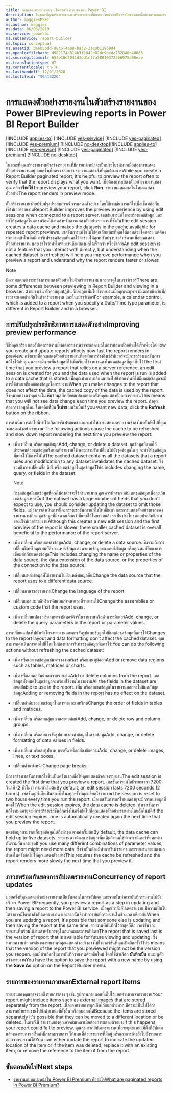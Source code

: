 ```yaml
---
title: การแสดงตัวอย่างรายงานในตัวสร้างรายงานของ Power BI
description: ในขณะที่คุณสร้างรายงานตัวสร้างรายงานที่มีการแบ่งหน้าจะเป็นประโยชน์มากเมื่อต้องการแสดงตัวอย่างรายงานอยู่บ่อยครั้งเพื่อตรวจสอบว่า รายงานแสดงสิ่งที่คุณต้องการ
author: maggiesMSFT
ms.author: maggies
ms.date: 06/06/2019
ms.service: powerbi
ms.subservice: report-builder
ms.topic: conceptual
ms.assetid: ba6b5bdd-d8c6-4aa8-ba32-3a10b11969d4
ms.openlocfilehash: d982174d814b3f1042e02dc9beda762848c48086
ms.sourcegitcommit: 653e18d7041d3dd1cf7a38010372366975a98eae
ms.translationtype: HT
ms.contentlocale: th-TH
ms.lasthandoff: 12/01/2020
ms.locfileid: "96416220"
---
```

# <a name="previewing-reports-in-power-bi-report-builder"></a><span data-ttu-id="cd133-103">การแสดงตัวอย่างรายงานในตัวสร้างรายงานของ Power BI</span><span class="sxs-lookup"><span data-stu-id="cd133-103">Previewing reports in Power BI Report Builder</span></span>

<span data-ttu-id="cd133-104">[!INCLUDE [applies-to](../includes/applies-to.md)] [!INCLUDE [yes-service](../includes/yes-service.md)] [!INCLUDE [yes-paginated](../includes/yes-paginated.md)] [!INCLUDE [yes-premium](../includes/yes-premium.md)] [!INCLUDE [no-desktop](../includes/no-desktop.md)]</span><span class="sxs-lookup"><span data-stu-id="cd133-104">[!INCLUDE [applies-to](../includes/applies-to.md)] [!INCLUDE [yes-service](../includes/yes-service.md)] [!INCLUDE [yes-paginated](../includes/yes-paginated.md)] [!INCLUDE [yes-premium](../includes/yes-premium.md)] [!INCLUDE [no-desktop](../includes/no-desktop.md)]</span></span> 

<span data-ttu-id="cd133-105">ในขณะที่คุณสร้างรายงานตัวสร้างรายงานที่มีการแบ่งหน้าจะเป็นประโยชน์มากเมื่อต้องการแสดงตัวอย่างรายงานอยู่บ่อยครั้งเพื่อตรวจสอบว่า รายงานแสดงสิ่งที่คุณต้องการ</span><span class="sxs-lookup"><span data-stu-id="cd133-105">While you create a Report Builder paginated report, it's helpful to preview the report often to verify that the report displays what you want.</span></span> <span data-ttu-id="cd133-106">เมื่อต้องการแสดงตัวอย่างรายงานของคุณ คลิก **เรียกใช้**</span><span class="sxs-lookup"><span data-stu-id="cd133-106">To preview your report, click **Run**.</span></span> <span data-ttu-id="cd133-107">รายงานแสดงผลในโหมดแสดงตัวอย่าง</span><span class="sxs-lookup"><span data-stu-id="cd133-107">The report renders in preview mode.</span></span>  
  
 <span data-ttu-id="cd133-108">ตัวสร้างรายงานช่วยปรับปรุงประสบการณ์การแสดงตัวอย่าง โดยใช้เซสชันการแก้ไขเมื่อเชื่อมต่อกับเซิร์ฟเวอร์รายงาน</span><span class="sxs-lookup"><span data-stu-id="cd133-108">Report Builder improves the preview experience by using edit sessions when connected to a report server.</span></span> <span data-ttu-id="cd133-109">เซสชันการแก้ไขจะสร้างแคชข้อมูล และทำให้ชุดข้อมูลในแคชพร้อมใช้งานสำหรับการแสดงตัวอย่างรายงานที่ซ้ำกัน</span><span class="sxs-lookup"><span data-stu-id="cd133-109">The edit session creates a data cache and makes the datasets in the cache available for repeated report previews.</span></span> <span data-ttu-id="cd133-110">เซสชันการแก้ไขไม่ใช่คุณลักษณะที่คุณโต้ตอบด้วยโดยตรง แต่ต้องทำความเข้าใจเมื่อมีการรีเฟรชชุดข้อมูลที่แคชไว้จะช่วยให้คุณปรับปรุงประสิทธิภาพเมื่อคุณแสดงตัวอย่างรายงาน และเข้าใจว่าทำไมรายงานถึงแสดงผลได้เร็วกว่า หรือช้ากว่า</span><span class="sxs-lookup"><span data-stu-id="cd133-110">An edit session is not a feature that you interact with directly, but understanding when the cached dataset is refreshed will help you improve performance when you preview a report and understand why the report renders faster or slower.</span></span>  

  
> [!NOTE]  
> <span data-ttu-id="cd133-111">มีความแตกต่างระหว่างการแสดงตัวอย่างในตัวสร้างรายงาน และการดูในเบราว์เซอร์</span><span class="sxs-lookup"><span data-stu-id="cd133-111">There are some differences between previewing in Report Builder and viewing in a browser.</span></span> <span data-ttu-id="cd133-112">ตัวอย่างเช่น ตัวควบคุมปฏิทิน ซึ่งจะถูกเพิ่มไปยังรายงานเมื่อคุณระบุพารามิเตอร์ชนิดวันที่/เวลาจะแตกต่างกันในตัวสร้างรายงาน และในเบราว์เซอร์</span><span class="sxs-lookup"><span data-stu-id="cd133-112">For example, a calendar control, which is added to a report when you specify a Date/Time type parameter, is different in Report Builder and in a browser.</span></span> 
  
## <a name="improving-preview-performance"></a><span data-ttu-id="cd133-113">การปรับปรุงประสิทธิภาพการแสดงตัวอย่าง</span><span class="sxs-lookup"><span data-stu-id="cd133-113">Improving preview performance</span></span>  
 <span data-ttu-id="cd133-114">วิธีที่คุณสร้าง และอัปเดตรายงานมีผลต่อรายงานว่าจะแสดงผลในการแสดงตัวอย่างได้เร็วเพียงใด</span><span class="sxs-lookup"><span data-stu-id="cd133-114">How you create and update reports affects how fast the report renders in preview.</span></span> <span data-ttu-id="cd133-115">ครั้งแรกที่คุณแสดงตัวอย่างรายงานที่อาศัยการอ้างอิงเซิร์ฟเวอร์จะมีการสร้างเซสชันการแก้ไขให้กับคุณ และจะมีการเพิ่มข้อมูลที่ใช้เมื่อเรียกใช้รายงานลงในแคชข้อมูลที่ถูกเก็บไว้</span><span class="sxs-lookup"><span data-stu-id="cd133-115">The first time that you preview a report that relies on a server reference, an edit session is created for you and the data used when the report is run is added to a data cache that is stored.</span></span> <span data-ttu-id="cd133-116">เมื่อคุณทำการเปลี่ยนแปลงไปยังรายงานที่ไม่มีผลต่อข้อมูลจะมีการใช้สำเนาที่แคชของข้อมูลโดยรายงาน</span><span class="sxs-lookup"><span data-stu-id="cd133-116">When you make changes to the report that does not affect the data, the cached copy of the data is used by the report.</span></span> <span data-ttu-id="cd133-117">ซึ่งหมายความว่าคุณจะไม่เห็นข้อมูลที่เปลี่ยนแปลงแต่ละครั้งที่คุณแสดงตัวอย่างรายงาน</span><span class="sxs-lookup"><span data-stu-id="cd133-117">This means that you will not see data change each time you preview the report.</span></span> <span data-ttu-id="cd133-118">ถ้าคุณต้องการข้อมูลใหม่ ให้เคลิกที่ปุ่ม **รีเฟรช** บนริบบิ้น</span><span class="sxs-lookup"><span data-stu-id="cd133-118">If you want new data, click the **Refresh** button on the ribbon.</span></span>  
  
 <span data-ttu-id="cd133-119">การดำเนินการต่อไปนี้ทำให้เกิดการรีเฟรชแคช และจะทำให้การแสดงผลรายงานช้าลงในครั้งถัดไปที่คุณจะแสดงตัวอย่างรายงาน:</span><span class="sxs-lookup"><span data-stu-id="cd133-119">The following actions cause the cache to be refreshed and slow down report rendering the next time you preview the report:</span></span>  
  
-   <span data-ttu-id="cd133-120">เพิ่ม เปลี่ยน หรือลบชุดข้อมูล</span><span class="sxs-lookup"><span data-stu-id="cd133-120">Add, change, or delete a dataset.</span></span> <span data-ttu-id="cd133-121">ชุดข้อมูลที่แคชไว้ประกอบด้วยชุดข้อมูลทั้งหมดที่รายงานใช้ และการปรับเปลี่ยนไปยังชุดข้อมูลใด ๆ จะทำให้ชุดข้อมูลที่แคชไว้ใช้การไม่ได้</span><span class="sxs-lookup"><span data-stu-id="cd133-121">The cached dataset contains all the datasets that a report uses and modification to any dataset invalidates the cached dataset.</span></span> <span data-ttu-id="cd133-122">ซึ่งรวมถึงการเปลี่ยนชื่อ คิวรี หรือเขตข้อมูลในชุดข้อมูล</span><span class="sxs-lookup"><span data-stu-id="cd133-122">This includes changing the name, query, or fields in the dataset.</span></span>  
  
    > [!NOTE]  
    >  <span data-ttu-id="cd133-123">ถ้าชุดข้อมูลมีเขตข้อมูลที่คุณไม่คาดว่าจะใช้จำนวนมาก คุณควรพิจารณาอัปเดตชุดข้อมูลเพื่อละเว้นเขตข้อมูลเหล่านั้น</span><span class="sxs-lookup"><span data-stu-id="cd133-123">If the dataset has a large number of fields that you don't expect to use, you should consider updating the dataset to omit those fields.</span></span> <span data-ttu-id="cd133-124">แม้ว่าการดำเนินการนี้จะสร้างเซสชันการแก้ไขใหม่ขึ้นมา และการแสดงตัวอย่างแรกของรายงานจะช้าลง ชุดข้อมูลที่มีขนาดเล็กกว่าที่แคชไว้โดยรวมแล้วจะเป็นประโยชน์ต่อประสิทธิภาพของเซิร์ฟเวอร์รายงาน</span><span class="sxs-lookup"><span data-stu-id="cd133-124">Although this creates a new edit session and the first preview of the report is slower, there smaller cached dataset is overall beneficial to the performance of the report server.</span></span>  
  
-   <span data-ttu-id="cd133-125">เพิ่ม เปลี่ยน หรือลบแหล่งข้อมูล</span><span class="sxs-lookup"><span data-stu-id="cd133-125">Add, change, or delete a data source.</span></span> <span data-ttu-id="cd133-126">ซึ่งรวมถึงการเปลี่ยนชื่อหรือคุณสมบัติของแหล่งข้อมูล ส่วนขยายข้อมูลของแหล่งข้อมูล หรือคุณสมบัติของการเชื่อมต่อกับแหล่งข้อมูล</span><span class="sxs-lookup"><span data-stu-id="cd133-126">This includes changing the name or properties of the data source, the data extension of the data source, or the properties of the connection to the data source.</span></span>  
  
-   <span data-ttu-id="cd133-127">เปลี่ยนแหล่งข้อมูลที่ใช้รายงานไปยังแหล่งข้อมูลอื่น</span><span class="sxs-lookup"><span data-stu-id="cd133-127">Change the data source that the report uses to a different data source.</span></span>  
  
-   <span data-ttu-id="cd133-128">เปลี่ยนภาษาของรายงาน</span><span class="sxs-lookup"><span data-stu-id="cd133-128">Change the language of the report.</span></span>  
  
-   <span data-ttu-id="cd133-129">เปลี่ยนแอสเซมบลีหรือรหัสแบบกำหนดเองที่รายงานใช้</span><span class="sxs-lookup"><span data-stu-id="cd133-129">Change the assemblies or custom code that the report uses.</span></span>  
  
-   <span data-ttu-id="cd133-130">เพิ่ม เปลี่ยนแปลง หรือลบพารามิเตอร์คิวรีในรายงานหรือค่าพารามิเตอร์</span><span class="sxs-lookup"><span data-stu-id="cd133-130">Add, change, or delete the query parameters in the report or parameter values.</span></span>  
  
 <span data-ttu-id="cd133-131">การเปลี่ยนแปลงไปยังเค้าโครงรายงานและการจัดรูปแบบข้อมูลไม่มีผลต่อชุดข้อมูลที่แคชไว้</span><span class="sxs-lookup"><span data-stu-id="cd133-131">Changes to the report layout and data formatting don't affect the cached dataset.</span></span> <span data-ttu-id="cd133-132">คุณสามารถดำเนินการต่อไปนี้โดยไม่ต้องทำการรีเฟรชชุดข้อมูลที่แคชไว้:</span><span class="sxs-lookup"><span data-stu-id="cd133-132">You can do the following actions without refreshing the cached dataset:</span></span>  
  
-   <span data-ttu-id="cd133-133">เพิ่ม หรือเอาเขตข้อมูลเช่นตาราง เมทริกซ์ หรือแผนภูมิออก</span><span class="sxs-lookup"><span data-stu-id="cd133-133">Add or remove data regions such as tables, matrices or charts.</span></span>  
  
-   <span data-ttu-id="cd133-134">เพิ่ม หรือลบคอลัมน์ออกจากรายงาน</span><span class="sxs-lookup"><span data-stu-id="cd133-134">Add or delete columns from the report.</span></span> <span data-ttu-id="cd133-135">เขตข้อมูลทั้งหมดในชุดข้อมูลจะพร้อมใช้งานในรายงาน</span><span class="sxs-lookup"><span data-stu-id="cd133-135">All the fields in the dataset are available to use in the report.</span></span> <span data-ttu-id="cd133-136">เพิ่ม หรือลบเขตข้อมูลในรายงานออกจะไม่มีผลกับชุดข้อมูล</span><span class="sxs-lookup"><span data-stu-id="cd133-136">Adding or removing fields in the report has no effect on the dataset.</span></span>  
  
-   <span data-ttu-id="cd133-137">เปลี่ยนลำดับของเขตข้อมูลในตารางและเมทริกซ์</span><span class="sxs-lookup"><span data-stu-id="cd133-137">Change the order of fields in tables and matrices.</span></span>  
  
-   <span data-ttu-id="cd133-138">เพิ่ม เปลี่ยน หรือลบกลุ่มแถวและคอลัมน์</span><span class="sxs-lookup"><span data-stu-id="cd133-138">Add, change, or delete row and column groups.</span></span>  
  
-   <span data-ttu-id="cd133-139">เพิ่ม เปลี่ยน หรือลบการจัดรูปแบบของค่าข้อมูลในเขตข้อมูล</span><span class="sxs-lookup"><span data-stu-id="cd133-139">Add, change, or delete formatting of data values in fields.</span></span>  
  
-   <span data-ttu-id="cd133-140">เพิ่ม เปลี่ยน หรือลบรูปภาพ บรรทัด หรือกล่องข้อความ</span><span class="sxs-lookup"><span data-stu-id="cd133-140">Add, change, or delete images, lines, or text boxes.</span></span>  
  
-   <span data-ttu-id="cd133-141">เปลี่ยนตัวแบ่งหน้า</span><span class="sxs-lookup"><span data-stu-id="cd133-141">Change page breaks.</span></span>  
  
<span data-ttu-id="cd133-142">มีการสร้างเซสชันการแก้ไขขึ้นเป็นครั้งแรกเพื่อให้คุณแสดงตัวอย่างรายงาน</span><span class="sxs-lookup"><span data-stu-id="cd133-142">The edit session is created the first time that you preview a report.</span></span> <span data-ttu-id="cd133-143">เซสชันการแก้ไขมีระยะเวลา 7200 วินาที (2 ชั่วโมง) ตามค่าเริ่มต้น</span><span class="sxs-lookup"><span data-stu-id="cd133-143">By default, an edit session lasts 7200 seconds (2 hours).</span></span> <span data-ttu-id="cd133-144">เซสชันถูกรีเซ็ตเป็นสองชั่วโมงทุกครั้งที่คุณเรียกใช้รายงาน</span><span class="sxs-lookup"><span data-stu-id="cd133-144">The session is reset to two hours every time you run the report.</span></span> <span data-ttu-id="cd133-145">เมื่อเซสชันการแก้ไขหมดอายุจะมีการลบข้อมูลที่แคชไว้</span><span class="sxs-lookup"><span data-stu-id="cd133-145">When the edit session expires, the data cache is deleted.</span></span> <span data-ttu-id="cd133-146">ถ้าเซสชันการแก้ไขหมดอายุจะมีการสร้างเซสชันอีกครั้งในครั้งถัดไปที่คุณแสดงตัวอย่างรายงานโดยอัตโนมัติ</span><span class="sxs-lookup"><span data-stu-id="cd133-146">If the edit session expires, one is automatically created again the next time that you preview the report.</span></span>
  
<span data-ttu-id="cd133-147">แคชข้อมูลสามารถเก็บชุดข้อมูลได้ถึงห้าชุด ตามค่าเริ่มต้น</span><span class="sxs-lookup"><span data-stu-id="cd133-147">By default, the data cache can hold up to five datasets.</span></span> <span data-ttu-id="cd133-148">รายงานอาจต้องการข้อมูลเพิ่มเติมถ้าคุณใช้ค่าพารามิเตอร์ที่แตกต่างกันรวมกันหลายชุด</span><span class="sxs-lookup"><span data-stu-id="cd133-148">If you use many different combinations of parameter values, the report might need more data.</span></span> <span data-ttu-id="cd133-149">ซึ่งจำเป็นต้องมีทำการรีเฟรชแคช และรายงานจะแสดงผลช้าลงในครั้งถัดไปให้คุณแสดงตัวอย่าง</span><span class="sxs-lookup"><span data-stu-id="cd133-149">This requires the cache be refreshed and the report renders more slowly the next time that you preview it.</span></span> 
  
## <a name="concurrency-of-report-updates"></a><span data-ttu-id="cd133-150">ภาวะพร้อมกันของการอัปเดตรายงาน</span><span class="sxs-lookup"><span data-stu-id="cd133-150">Concurrency of report updates</span></span>  
<span data-ttu-id="cd133-151">บ่อยครั้งที่คุณแสดงตัวอย่างรายงานเป็นขั้นตอนในการอัปเดต และจากนั้นทำการบันทึกรายงานไปยังบริการ Power BI</span><span class="sxs-lookup"><span data-stu-id="cd133-151">Frequently, you preview a report as a step in updating and then saving a report to the Power BI service.</span></span> <span data-ttu-id="cd133-152">เมื่อคุณกำลังอัปเดตรายงาน มีความเป็นไปได้ว่าอาจมีใครกำลังอัปเดตรายงาน และจากนั้นจึงทำการบันทึกรายงานในช่วงเวลาเดียวกัน</span><span class="sxs-lookup"><span data-stu-id="cd133-152">When you are updating a report, it's possible that someone else is updating and then saving the report at the same time.</span></span> <span data-ttu-id="cd133-153">รายงานที่บันทึกไว้ล่าสุดก็คือ เวอร์ชันของรายงานที่พร้อมใช้งานสำหรับการดูในอนาคตและการอัปเดต</span><span class="sxs-lookup"><span data-stu-id="cd133-153">The report that is saved last is the version of report that is available for future viewing and updating.</span></span> <span data-ttu-id="cd133-154">ซึ่งหมายความว่าเวอร์ชันของรายงานที่คุณแสดงตัวอย่างอาจไม่ใช่เวอร์ชันที่คุณเปิดอีกครั้ง</span><span class="sxs-lookup"><span data-stu-id="cd133-154">This means that the version of the report that you previewed might not be the version you reopen.</span></span> <span data-ttu-id="cd133-155">คุณมีตัวเลือกในการบันทึกรายงานด้วยชื่อใหม่ โดยใช้ตัวเลือก **บันทึกเป็น** บนเมนูตัวสร้างรายงาน</span><span class="sxs-lookup"><span data-stu-id="cd133-155">You have the option to save the report with a new name by using the **Save As** option on the Report Builder menu.</span></span>  
  
## <a name="external-report-items"></a><span data-ttu-id="cd133-156">รายการของรายงานภายนอก</span><span class="sxs-lookup"><span data-stu-id="cd133-156">External report items</span></span>  
 <span data-ttu-id="cd133-157">รายงานของคุณอาจรวมถึงรายการต่าง ๆ เช่น รูปภาพภายนอกที่เก็บไว้แยกต่างหากจากรายงาน</span><span class="sxs-lookup"><span data-stu-id="cd133-157">Your report might include items such as external images that are stored separately from the report.</span></span> <span data-ttu-id="cd133-158">เนื่องจากรายการถูกเก็บไว้แยกต่างหาก มีความเป็นไปได้ว่าสามารถย้ายรายงานไปยังตำแหน่งที่ตั้งอื่น หรือลบออกได้</span><span class="sxs-lookup"><span data-stu-id="cd133-158">Because the items are stored separately it's possible that they can be moved to a different location or be deleted.</span></span> <span data-ttu-id="cd133-159">ในกรณีนี้ รายงานของคุณอาจล้มเหลวเมื่อต้องการแสดงตัวอย่าง</span><span class="sxs-lookup"><span data-stu-id="cd133-159">If this happens, your report could fail to preview.</span></span> <span data-ttu-id="cd133-160">คุณสามารถอัปเดตรายงานเพื่อระบุตำแหน่งที่ตั้งที่อัปเดตแล้วของรายการ หรือถ้ามีการลบรายการ ให้แทนที่ด้วยรายการที่มีอยู่ หรือเอาการอ้างอิงไปยังรายการออกจากรายงานได้</span><span class="sxs-lookup"><span data-stu-id="cd133-160">You can either update the report to indicate the updated location of the item or if the item was deleted, replace it with an existing item, or remove the reference to the item it from the report.</span></span>  
  
## <a name="next-steps"></a><span data-ttu-id="cd133-161">ขั้นตอนถัดไป</span><span class="sxs-lookup"><span data-stu-id="cd133-161">Next steps</span></span>

- [<span data-ttu-id="cd133-162">รายงานแบบแบ่งหน้าใน Power BI Premium คืออะไร</span><span class="sxs-lookup"><span data-stu-id="cd133-162">What are paginated reports in Power BI Premium?</span></span>](paginated-reports-report-builder-power-bi.md)
  
